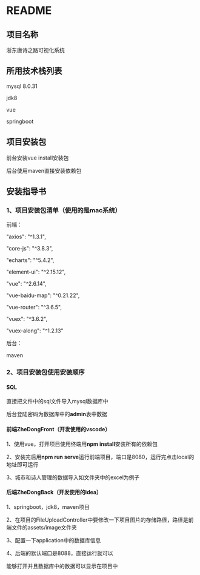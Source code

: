 # README

## 项目名称

浙东唐诗之路可视化系统

## 所用技术栈列表

mysql 8.0.31 

jdk8 

vue 

springboot

## 项目安装包

前台安装vue install安装包

后台使用maven直接安装依赖包

## 安装指导书

### 1、项目安装包清单（使用的是mac系统）

前端：

  "axios": "^1.3.1",

  "core-js": "^3.8.3",

  "echarts": "^5.4.2",

  "element-ui": "^2.15.12",

  "vue": "^2.6.14",

  "vue-baidu-map": "^0.21.22",

  "vue-router": "^3.6.5",

  "vuex": "^3.6.2",

  "vuex-along": "^1.2.13"

后台：

maven

### 2、项目安装包使用安装顺序

#### SQL

直接把文件中的sql文件导入mysql数据库中

后台登陆密码为数据库中的**admin**表中数据

#### 前端ZheDongFront（开发使用的vscode）

1、使用vue，打开项目使用终端用**npm install**安装所有的依赖包

2、安装完后用**npm run serve**运行前端项目，端口是8080，运行完点击local的地址即可运行

3、城市和诗人管理的数据导入如文件夹中的excel为例子

#### 后端ZheDongBack（开发使用的idea）

1、springboot，jdk8，maven项目

2、在项目的FileUploadController中要修改一下项目图片的存储路径，路径是前端文件的assets/image文件夹

3、配置一下application中的数据库信息

4、后端的默认端口是8088，直接运行就可以

能够打开并且数据库中的数据可以显示在项目中
